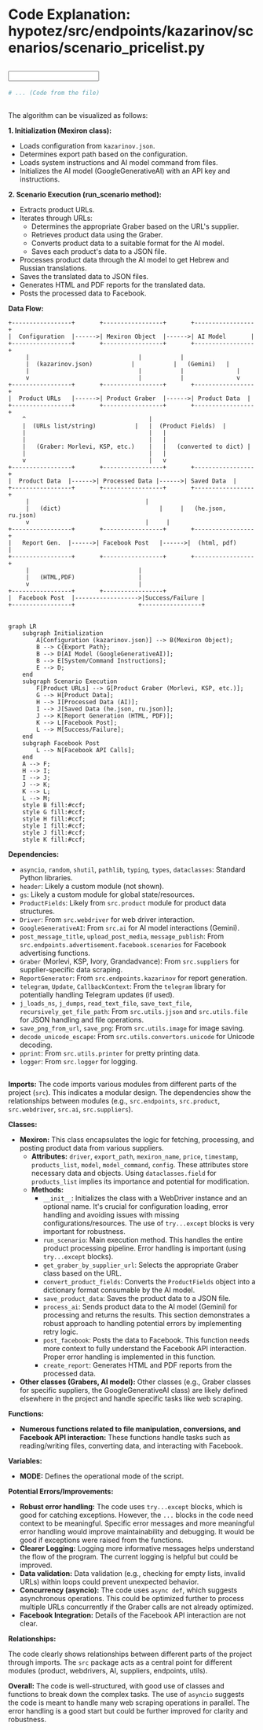 # Code Explanation: hypotez/src/endpoints/kazarinov/scenarios/scenario_pricelist.py

## <input code>

```python
# ... (Code from the file)
```

## <algorithm>

The algorithm can be visualized as follows:

**1. Initialization (Mexiron class):**

*   Loads configuration from `kazarinov.json`.
*   Determines export path based on the configuration.
*   Loads system instructions and AI model command from files.
*   Initializes the AI model (GoogleGenerativeAI) with an API key and instructions.

**2. Scenario Execution (run_scenario method):**

*   Extracts product URLs.
*   Iterates through URLs:
    *   Determines the appropriate Graber based on the URL's supplier.
    *   Retrieves product data using the Graber.
    *   Converts product data to a suitable format for the AI model.
    *   Saves each product's data to a JSON file.
*   Processes product data through the AI model to get Hebrew and Russian translations.
*   Saves the translated data to JSON files.
*   Generates HTML and PDF reports for the translated data.
*   Posts the processed data to Facebook.


**Data Flow:**

```
+-----------------+       +-----------------+       +-----------------+
|  Configuration  |------>| Mexiron Object  |------>| AI Model       |
+-----------------+       +-----------------+       +-----------------+
     |                               |           |
     |  (kazarinov.json)           |           |   (Gemini)   |
     |                               |           |               |
     v                               |           |               v
+-----------------+       +-----------------+       +-----------------+
|  Product URLs   |------>| Product Graber  |------>| Product Data  |
+-----------------+       +-----------------+       +-----------------+
    ^                                   |
    |  (URLs list/string)           |   |  (Product Fields)  |
    |                                   |   |
    |                                   |   |
    |   (Graber: Morlevi, KSP, etc.)    |   |   (converted to dict) |
    |                                   |   |
    v                                   |   v
+-----------------+       +-----------------+       +-----------------+
|  Product Data  |------>| Processed Data |------>| Saved Data  |
+-----------------+       +-----------------+       +-----------------+
     |                                 |
     |   (dict)                            |     |   (he.json, ru.json)
     v                                 |     |
+-----------------+       +-----------------+       +-----------------+
|   Report Gen.  |------>| Facebook Post   |------>|  (html, pdf)     |
+-----------------+       +-----------------+       +-----------------+
     |                               |
     |   (HTML,PDF)                  |
     v                               |
+-----------------+       +-----------------+
|  Facebook Post  |------------------>|Success/Failure |
+-----------------+                  +-----------------+
```


## <mermaid>

```mermaid
graph LR
    subgraph Initialization
        A[Configuration (kazarinov.json)] --> B(Mexiron Object);
        B --> C{Export Path};
        B --> D[AI Model (GoogleGenerativeAI)];
        B --> E[System/Command Instructions];
        E --> D;
    end
    subgraph Scenario Execution
        F[Product URLs] --> G[Product Graber (Morlevi, KSP, etc.)];
        G --> H[Product Data];
        H --> I[Processed Data (AI)];
        I --> J[Saved Data (he.json, ru.json)];
        J --> K[Report Generation (HTML, PDF)];
        K --> L[Facebook Post];
        L --> M[Success/Failure];
    end
    subgraph Facebook Post
        L --> N[Facebook API Calls];
    end
    A --> F;
    H --> I;
    I --> J;
    J --> K;
    K --> L;
    L --> M;
    style B fill:#ccf;
    style G fill:#ccf;
    style H fill:#ccf;
    style I fill:#ccf;
    style J fill:#ccf;
    style K fill:#ccf;
```

**Dependencies:**

*   `asyncio`, `random`, `shutil`, `pathlib`, `typing`, `types`, `dataclasses`: Standard Python libraries.
*   `header`: Likely a custom module (not shown).
*   `gs`: Likely a custom module for global state/resources.
*   `ProductFields`: Likely from `src.product` module for product data structures.
*   `Driver`: From `src.webdriver` for web driver interaction.
*   `GoogleGenerativeAI`: From `src.ai` for AI model interactions (Gemini).
*   `post_message_title`, `upload_post_media`, `message_publish`: From `src.endpoints.advertisement.facebook.scenarios` for Facebook advertising functions.
*   `Graber` (Morlevi, KSP, Ivory, Grandadvance): From `src.suppliers` for supplier-specific data scraping.
*   `ReportGenerator`: From `src.endpoints.kazarinov` for report generation.
*   `telegram`, `Update`, `CallbackContext`: From the `telegram` library for potentially handling Telegram updates (if used).
*   `j_loads_ns`, `j_dumps`, `read_text_file`, `save_text_file`, `recursively_get_file_path`: From `src.utils.jjson` and `src.utils.file` for JSON handling and file operations.
*   `save_png_from_url`, `save_png`: From `src.utils.image` for image saving.
*   `decode_unicode_escape`: From `src.utils.convertors.unicode` for Unicode decoding.
*   `pprint`: From `src.utils.printer` for pretty printing data.
*   `logger`: From `src.logger` for logging.


## <explanation>

**Imports:** The code imports various modules from different parts of the project (`src`). This indicates a modular design.  The dependencies show the relationships between modules (e.g., `src.endpoints`, `src.product`, `src.webdriver`, `src.ai`, `src.suppliers`).

**Classes:**

*   **Mexiron:** This class encapsulates the logic for fetching, processing, and posting product data from various suppliers.
    *   **Attributes:**  `driver`, `export_path`, `mexiron_name`, `price`, `timestamp`, `products_list`, `model`, `model_command`, `config`.  These attributes store necessary data and objects.  Using `dataclasses.field` for `products_list` implies its importance and potential for modification.
    *   **Methods:**
        *   `__init__`: Initializes the class with a WebDriver instance and an optional name.  It's crucial for configuration loading, error handling and avoiding issues with missing configurations/resources.  The use of `try...except` blocks is very important for robustness.
        *   `run_scenario`: Main execution method. This handles the entire product processing pipeline.  Error handling is important (using `try...except` blocks).
        *   `get_graber_by_supplier_url`: Selects the appropriate Graber class based on the URL.
        *   `convert_product_fields`: Converts the `ProductFields` object into a dictionary format consumable by the AI model.
        *   `save_product_data`: Saves the product data to a JSON file.
        *   `process_ai`: Sends product data to the AI model (Gemini) for processing and returns the results. This section demonstrates a robust approach to handling potential errors by implementing retry logic.
        *   `post_facebook`: Posts the data to Facebook.  This function needs more context to fully understand the Facebook API interaction.  Proper error handling is implemented in this function.
        *   `create_report`: Generates HTML and PDF reports from the processed data.
*   **Other classes (Grabers, AI model):** Other classes (e.g., Graber classes for specific suppliers, the GoogleGenerativeAI class) are likely defined elsewhere in the project and handle specific tasks like web scraping.

**Functions:**

*   **Numerous functions related to file manipulation, conversions, and Facebook API interaction:** These functions handle tasks such as reading/writing files, converting data, and interacting with Facebook.

**Variables:**

*   **MODE:** Defines the operational mode of the script.

**Potential Errors/Improvements:**

*   **Robust error handling:**  The code uses `try...except` blocks, which is good for catching exceptions.  However, the `...` blocks in the code need context to be meaningful. Specific error messages and more meaningful error handling would improve maintainability and debugging.  It would be good if exceptions were raised from the functions.
*   **Clearer Logging:**  Logging more informative messages helps understand the flow of the program.  The current logging is helpful but could be improved.
*   **Data validation:**  Data validation (e.g., checking for empty lists, invalid URLs) within loops could prevent unexpected behavior.
*   **Concurrency (asyncio):** The code uses `async def`, which suggests asynchronous operations. This could be optimized further to process multiple URLs concurrently if the Graber calls are not already optimized.
*   **Facebook Integration:** Details of the Facebook API interaction are not clear.


**Relationships:**

The code clearly shows relationships between different parts of the project through imports. The `src` package acts as a central point for different modules (product, webdrivers, AI, suppliers, endpoints, utils).

**Overall:** The code is well-structured, with good use of classes and functions to break down the complex tasks. The use of `asyncio` suggests the code is meant to handle many web scraping operations in parallel.  The error handling is a good start but could be further improved for clarity and robustness.